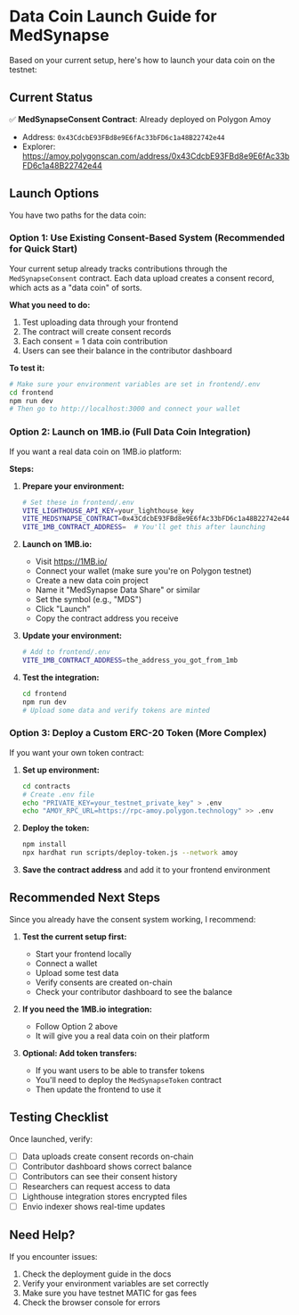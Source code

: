 # Data Coin Launch Guide for MedSynapse

Based on your current setup, here's how to launch your data coin on the testnet:

## Current Status

✅ **MedSynapseConsent Contract**: Already deployed on Polygon Amoy
- Address: `0x43CdcbE93FBd8e9E6fAc33bFD6c1a48B22742e44`
- Explorer: https://amoy.polygonscan.com/address/0x43CdcbE93FBd8e9E6fAc33bFD6c1a48B22742e44

## Launch Options

You have two paths for the data coin:

### Option 1: Use Existing Consent-Based System (Recommended for Quick Start)

Your current setup already tracks contributions through the `MedSynapseConsent` contract. Each data upload creates a consent record, which acts as a "data coin" of sorts.

**What you need to do:**
1. Test uploading data through your frontend
2. The contract will create consent records
3. Each consent = 1 data coin contribution
4. Users can see their balance in the contributor dashboard

**To test it:**
```bash
# Make sure your environment variables are set in frontend/.env
cd frontend
npm run dev
# Then go to http://localhost:3000 and connect your wallet
```

### Option 2: Launch on 1MB.io (Full Data Coin Integration)

If you want a real data coin on 1MB.io platform:

**Steps:**

1. **Prepare your environment:**
   ```bash
   # Set these in frontend/.env
   VITE_LIGHTHOUSE_API_KEY=your_lighthouse_key
   VITE_MEDSYNAPSE_CONTRACT=0x43CdcbE93FBd8e9E6fAc33bFD6c1a48B22742e44
   VITE_1MB_CONTRACT_ADDRESS=  # You'll get this after launching
   ```

2. **Launch on 1MB.io:**
   - Visit https://1MB.io/
   - Connect your wallet (make sure you're on Polygon testnet)
   - Create a new data coin project
   - Name it "MedSynapse Data Share" or similar
   - Set the symbol (e.g., "MDS")
   - Click "Launch"
   - Copy the contract address you receive

3. **Update your environment:**
   ```bash
   # Add to frontend/.env
   VITE_1MB_CONTRACT_ADDRESS=the_address_you_got_from_1mb
   ```

4. **Test the integration:**
   ```bash
   cd frontend
   npm run dev
   # Upload some data and verify tokens are minted
   ```

### Option 3: Deploy a Custom ERC-20 Token (More Complex)

If you want your own token contract:

1. **Set up environment:**
   ```bash
   cd contracts
   # Create .env file
   echo "PRIVATE_KEY=your_testnet_private_key" > .env
   echo "AMOY_RPC_URL=https://rpc-amoy.polygon.technology" >> .env
   ```

2. **Deploy the token:**
   ```bash
   npm install
   npx hardhat run scripts/deploy-token.js --network amoy
   ```

3. **Save the contract address** and add it to your frontend environment

## Recommended Next Steps

Since you already have the consent system working, I recommend:

1. **Test the current setup first:**
   - Start your frontend locally
   - Connect a wallet
   - Upload some test data
   - Verify consents are created on-chain
   - Check your contributor dashboard to see the balance

2. **If you need the 1MB.io integration:**
   - Follow Option 2 above
   - It will give you a real data coin on their platform

3. **Optional: Add token transfers:**
   - If you want users to be able to transfer tokens
   - You'll need to deploy the `MedSynapseToken` contract
   - Then update the frontend to use it

## Testing Checklist

Once launched, verify:

- [ ] Data uploads create consent records on-chain
- [ ] Contributor dashboard shows correct balance
- [ ] Contributors can see their consent history
- [ ] Researchers can request access to data
- [ ] Lighthouse integration stores encrypted files
- [ ] Envio indexer shows real-time updates

## Need Help?

If you encounter issues:
1. Check the deployment guide in the docs
2. Verify your environment variables are set correctly
3. Make sure you have testnet MATIC for gas fees
4. Check the browser console for errors

